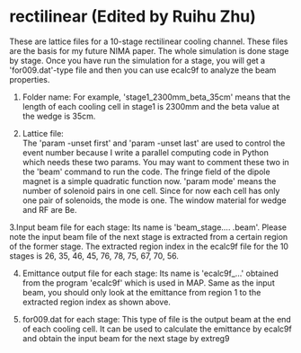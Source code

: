 # rectilinear (Edited by Ruihu Zhu)
These are lattice files for a 10-stage rectilinear cooling channel. These files are the basis for my future NIMA paper.
The whole simulation is done stage by stage. Once you have run the simulation for a stage, you will get a 'for009.dat'-type file and then you can use ecalc9f to analyze the beam properties.

1. Folder name: 
For example, 'stage1_2300mm_beta_35cm' means that the length of each cooling cell in stage1 is 2300mm and the beta value at the wedge is 35cm.

2. Lattice file:  
The 'param -unset first' and 'param -unset last' are used to control the event number because I write a parallel computing code in Python which needs these two params. You may want to comment these two in the 'beam' command to run the code.
The fringe field of the dipole magnet is a simple quadratic function now.
'param mode' means the number of solenoid pairs in one cell. Since for now each cell has only one pair of solenoids, the mode is one.
The window material for wedge and RF are Be.

3.Input beam file for each stage:
Its name is 'beam_stage.... .beam'. Please note the input beam file of the next stage is extracted from a certain region of the former stage. The extracted region index in the ecalc9f file for the 10 stages is 26, 35, 46, 45, 76, 78, 75, 67, 70, 56.

4. Emittance output file for each stage:
Its name is 'ecalc9f_...' obtained from the program 'ecalc9f' which is used in MAP. Same as the input beam, you should only look at the emittance from region 1 to the extracted region index as shown above.

5. for009.dat for each stage:
This type of file is the output beam at the end of each cooling cell. It can be used to calculate the emittance by ecalc9f and obtain the input beam for the next stage by extreg9

